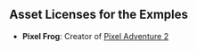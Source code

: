 ## Asset Licenses for the Exmples

- **Pixel Frog**: Creator of [Pixel Adventure 2](https://pixelfrog-assets.itch.io/pixel-adventure-2)